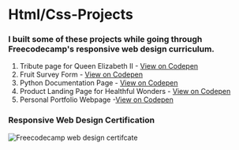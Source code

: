 # Html/Css-Projects
### I built some of these projects while going through Freecodecamp's responsive web design curriculum. 
1. Tribute page for Queen Elizabeth II - [View on Codepen](https://codepen.io/jenniferobidike/pen/MWGqzMX)
2. Fruit Survey Form  - [View on Codepen](https://codepen.io/jenniferobidike/pen/yLjRJNV)
3. Python Documentation Page - [View on Codepen](https://codepen.io/jenniferobidike/pen/NWMVmEV)
4. Product Landing Page for Healthful Wonders - [View on Codepen](https://codepen.io/jenniferobidike/pen/wvXGyQW)
5. Personal Portfolio Webpage -[View on Codepen](https://codepen.io/jenniferobidike/pen/abKGebq)
### Responsive Web Design Certification
![Freecodecamp web design certifcate](https://user-images.githubusercontent.com/99639219/204075132-c0241251-eef5-47de-b0f6-90d599ee98da.JPG)

